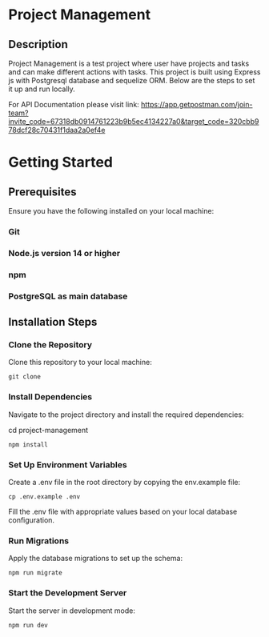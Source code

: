 # Project Management

## Description

Project Management is a test project where user have projects and tasks and can make different actions with tasks. This project is built using Express js with Postgresql database and sequelize ORM. Below are the steps to set it up and run locally.

For API Documentation please visit link: https://app.getpostman.com/join-team?invite_code=67318db0914761223b9b5ec4134227a0&target_code=320cbb978dcf28c70431f1daa2a0ef4e

# Getting Started
## Prerequisites
Ensure you have the following installed on your local machine:

### Git
### Node.js version 14 or higher
### npm
### PostgreSQL as main database

## Installation Steps

### Clone the Repository
Clone this repository to your local machine:

```
git clone
```

### Install Dependencies
Navigate to the project directory and install the required dependencies:

cd project-management
```
npm install
```

### Set Up Environment Variables
Create a .env file in the root directory by copying the env.example file:

```
cp .env.example .env
```
Fill the .env file with appropriate values based on your local database configuration.

### Run Migrations
Apply the database migrations to set up the schema:

```
npm run migrate
```

### Start the Development Server
Start the server in development mode:

```
npm run dev
```
